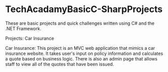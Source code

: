 # TechAcadamyBasicC-SharpProjects
These are basic projects and quick challenges written using C# and the .NET Framework. 

Projects:
Car Insurance 

Car Insurance:
This project is an MVC web application that mimics a car insurance website. It takes user's input on policy information and calculates a quote based on business logic. There is also an admin page that allows staff to view all of the quotes that have been issued. 
